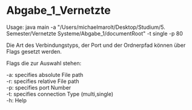 # Abgabe_1_Vernetzte

Usage:  java main -a "/Users/michaelmarolt/Desktop/Studium/5. Semester/Vernetzte Systeme/Abgabe_1/documentRoot" -t single -p 80

Die Art des Verbindungstyps, der Port und der Ordnerpfad können über Flags gesetzt werden. 

Flags die zur Auswahl stehen:

-a: specifies absolute File path  
-r: specifies relative File path  
-p: specifies port Number  
-t: specifies connection Type (multi,single)  
-h: Help  
